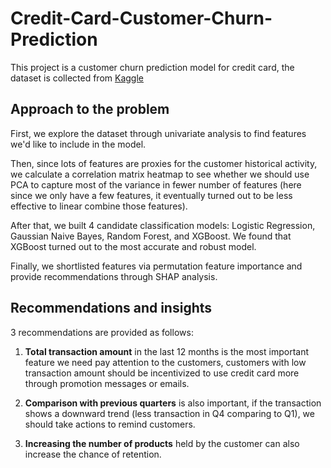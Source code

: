 # Credit-Card-Customer-Churn-Prediction
This project is a customer churn prediction model for credit card, the dataset is collected from [Kaggle](https://www.kaggle.com/datasets/sakshigoyal7/credit-card-customers)

## Approach to the problem
First, we explore the dataset through univariate analysis to find features we'd like to include in the model.

Then, since lots of features are proxies for the customer historical activity, we calculate a correlation matrix heatmap to see whether we should use PCA to capture most of the variance in fewer number of features (here since we only have a few features, it eventually turned out to be less effective to linear combine those features).

After that, we built 4 candidate classification models: Logistic Regression, Gaussian Naive Bayes, Random Forest, and XGBoost. We found that XGBoost turned out to the most accurate and robust model.

Finally, we shortlisted features via permutation feature importance and provide recommendations through SHAP analysis.

## Recommendations and insights

3 recommendations are provided as follows:

1. **Total transaction amount** in the last 12 months is the most important feature we need pay attention to the customers, customers with low transaction amount should be incentivized to use credit card more through promotion messages or emails.

2. **Comparison with previous quarters** is also important, if the transaction shows a downward trend (less transaction in Q4 comparing to Q1), we should take actions to remind customers.

3. **Increasing the number of products** held by the customer can also increase the chance of retention.
